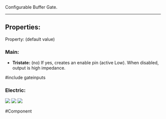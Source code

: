 Configurable Buffer Gate.

---

## Properties:

Property: (default value)

### Main:
- **Tristate:** (no)
   If yes, creates an enable pin (active Low).
   When disabled, output is high impedance.

#include gateinputs
### Electric:
![](Logic%20Components#Inputs)
![](Logic%20Components#Outputs)
![](Logic%20Components#Edges)


#Component 